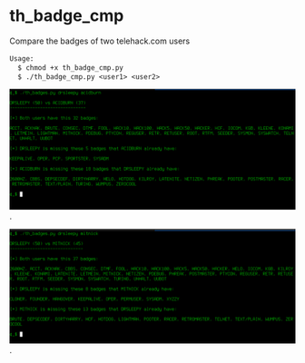 # th_badge_cmp
Compare the badges of two telehack.com users

```
Usage:
  $ chmod +x th_badge_cmp.py
  $ ./th_badge_cmp.py <user1> <user2>
```

![Example 1](https://github.com/drsleepy1/th_badge_cmp/blob/master/th_badge_cmp1.png "example 1").

![Example 2](https://github.com/drsleepy1/th_badge_cmp/blob/master/th_badge_cmp2.png "example 2").
